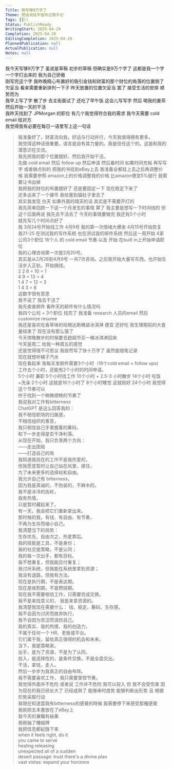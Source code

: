 ```yaml
---
Title: 我写够9万字了
Theme: 把话说给宇宙听之随手记
Tags: []()
Status: PublishReady
WritingStart: 2025-04-29
Completion: 2025-04-29
EditingCompletion: 2025-04-29
PlannedPublication: null
ActualPublication: null
Notes: null
---  
```

我今天写够9万字了 虽说是草稿 初步的草稿 但确实是9万个字了 这都是我一个字一个字打出来的 我为自己骄傲    
刚写完这个字 我昨晚精心布置好的吸引金钱和财富的那个财位的角落的位置倒了 欠妥当 看来需要重新排列一下子 昨天放置的位置欠妥当 罢了 接受生活的安排 顺势而为     
我早上写了字 散了步 去主街面试了 还吃了早午饭 这会儿写写字 然后 喝我的姜茶 然后开始一天的干活     
我昨天找到了 JPMorgan 的职位 有几个我觉得符合我的需求 我今天需要 cold email 给对方     
我觉得我有必要在每日一语里写上这一句话    
> 我准备好了，财富流向我，好运与行动并行，今天我值得拥有更多。  
> 我觉得这种话很重要。语言是自有其力量的。我是信任这个的。这是和我的潜意识在交流。    
我先把我的那个位置摆好。然后我开始干活。  
先做 cold email 然后 follow up 然后申请 然后看时间 如果时间充裕 再写写字 或者做点别的 把我的书挂到eBay上去 我准备全都挂上去之后再调整价格 我需要参照 amazon上的价格调整我的价格 比amazon便宜5%就行 我需要让书出掉    
我把我的财位的布置摆好了 还是要固定一下 现在稳定下来了  
还多出来了一个硬币 我给塞到猫肚子里去了  
其实我发现 白天 如果外面的晴天的话 其实是不需要开灯的     
我先简单回顾一下这一个月发生的事情 算了 我主要是想写一下时间线的 但这个后面再说 我先去干活去了 今天的事情要做完 我还有5个小时  
就先写几个时间点好了  
我 3月24号开始找工作 4月9号 我的第一次情绪大爆发 4月15号开始恢复 我21-25 在测试我的写作系统 也在测试我的邮件系统 然后这一周开始 4家公司3个职位 16个人 的 cold email 节奏 以及 开始 在built in上开始申请职位  
我的心理咨询第一次是2月20号。  
其实是从2月26到4月9号 一共7次咨询。之后我开始大量写东西。也开始生活步入正轨。开始搞钱。  
2 2 6 = 10 = 1  
4 9 = 13 = 4  
1 4 7 = 12 = 3  
1 4 3 = 8  
这数字很有意思  
我不说了 我去干活了  
我先查查邮件 看昨天的邮件有什么情况吗    
我四个公司 + 3个职位 找完了 我准备 research 人员的email 然后 customize resume     
我还是喜欢吃香草味的哈根达斯桶装冰淇淋 便宜 还好吃 我生理期前的大食量结束了 现在没有那么饿了     
今天傍晚散步的时候要去趟超市买一桶冰淇淋回来  
今天是周二 给我一种周五的感觉    
还是觉得很不可思议 我居然写了快十万字了 虽然是随笔记录    
现在就想听橘子汽水    
现在看起来 我每天发邮件需要3个小时（16个cold email + follow ups)  
工作五个小时，还能有2个小时的时间申请。  
5个小时 兼职  5个小时找工作 10个小时 + 2.5-3 小时散步 14个小时 吃饭+洗澡  2个小时 这就是16个小时了 8个小时睡觉 这就刚好 24个小时 我觉得这个节奏可以  
终于找到一个稍微顺畅的节奏了    
我说我对工作有bitterness  
ChatGPT 是这么回答我的：    
> 我不相信职场的归属感，  
> 不相信组织的善意，  
> 我只相信自己手里握着的筹码，  
> 和下一步走得是否干净利落。  
> 从现在开始，我只负责两个方向：  
> ——走出困局  
> ——打造自己的局  
> 我知道我现在的工作不是我热爱的，  
> 但我愿意暂时让自己站在风里，撑住，  
> 为了未来更多的选择权和自由。  
> 我允许自己有 bitterness，  
> 因为我是真诚的，不伪装的，不麻木的。  
> 我不是冰冷的齿轮，  
>  我有热情，  
> 只是暂时藏起来了。  
> 有一天，我会把它们重新拿出来。  
> 那时候的我，有钱、有自由、有节奏，  
> 不再为生存而缩小自己。  
> 我清楚当下的局势：  
>  生存优先，自由次之，热爱靠后。  
> 我的技能是工具，不是身份；  
>  我的社交是策略，不是认同；  
> 我的每一次出手，都有目标。  
> 我不想重复，但我能应付重复；  
> 我讨厌系统，但我能在系统里拿到资源；  
> 我没有退路，但我有方法。  
> 现在是执行期，不是表达期。  
> 现在是收割期，不是燃烧期。  
> 现在我不需要相信工作，只需要完成交换。  
> 我不是来找意义的， 我是来拿资源的。  
> 我清楚我现在需要什么： 钱、稳定、筹码、生存感。  
> 我不会因为讨厌而放弃执行，  
> 我不会因为苦涩而误伤自己。  
> 我的真实、我的热情、我的创造力，  
> 不属于任何一个 HR、老板或平台。  
> 它们属于我，留给真正值得的机会和未来。  
> 当下，我是策略家。  
> 出手，是为了资源，不是为了认同。  
> 投入，是选择性的，是条件交换，不是全盘交出。  
> 干活，拿钱，走人。  
> 然后一步步为我真正的自由布阵。  
> 我不需要喜欢工作， 我只需要掌控节奏。    
我觉得外面并不危险 或者说 工作并不危险 我可以投入 但 我不会受伤害 因为现在的我已经长大了 已经成熟了 能够审时度势 能够判断出形势 且 根据形势采取行动     
我現在知道當我有bitterness的感覺的時候 我需要停下來感受那種感覺    
我剛把五本書放在了eBay上  
我今天的兼職有結果    
我剛抽了機組牌  
我把信息都紀錄下來    
> when it feels right, do it  
> you came to serve  
> healing releasing  
> unexpected all of a sudden  
> desert passage: trust there's a divine plan  
> vast vistas: expand your horizons     

